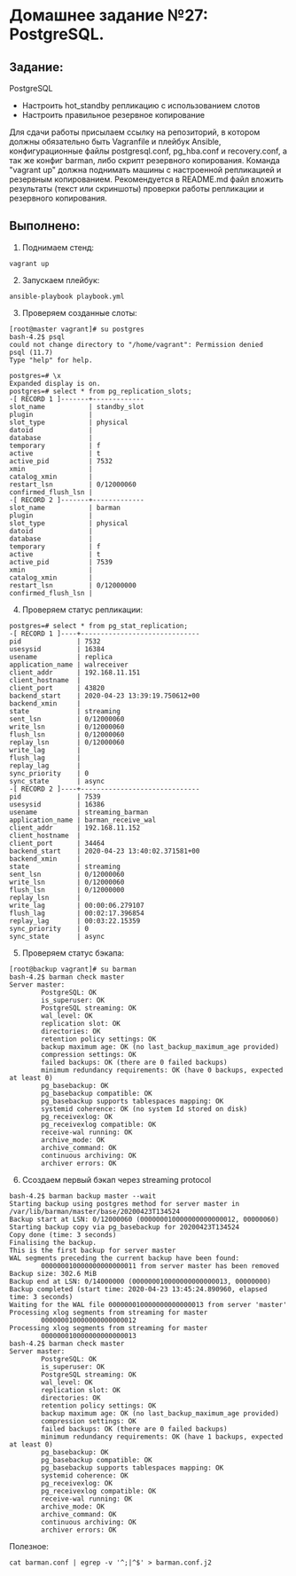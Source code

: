# **Домашнее задание №27: PostgreSQL.**

## **Задание:**
PostgreSQL
- Настроить hot_standby репликацию с использованием слотов
- Настроить правильное резервное копирование

Для сдачи работы присылаем ссылку на репозиторий, в котором должны обязательно быть Vagranfile и плейбук Ansible, конфигурационные файлы postgresql.conf, pg_hba.conf и recovery.conf, а так же конфиг barman, либо скрипт резервного копирования. Команда "vagrant up" должна поднимать машины с настроенной репликацией и резервным копированием. Рекомендуется в README.md файл вложить результаты (текст или скриншоты) проверки работы репликации и резервного копирования.

## **Выполнено:**

1. Поднимаем стенд:
```
vagrant up
```

2. Запускаем плейбук:
```
ansible-playbook playbook.yml
```

3. Проверяем созданные слоты:
```
[root@master vagrant]# su postgres
bash-4.2$ psql
could not change directory to "/home/vagrant": Permission denied
psql (11.7)
Type "help" for help.

postgres=# \x
Expanded display is on.
postgres=# select * from pg_replication_slots;
-[ RECORD 1 ]-------+-------------
slot_name           | standby_slot
plugin              |
slot_type           | physical
datoid              |
database            |
temporary           | f
active              | t
active_pid          | 7532
xmin                |
catalog_xmin        |
restart_lsn         | 0/12000060
confirmed_flush_lsn |
-[ RECORD 2 ]-------+-------------
slot_name           | barman
plugin              |
slot_type           | physical
datoid              |
database            |
temporary           | f
active              | t
active_pid          | 7539
xmin                |
catalog_xmin        |
restart_lsn         | 0/12000000
confirmed_flush_lsn |
```

4. Проверяем статус репликации:
```
postgres=# select * from pg_stat_replication;
-[ RECORD 1 ]----+------------------------------
pid              | 7532
usesysid         | 16384
usename          | replica
application_name | walreceiver
client_addr      | 192.168.11.151
client_hostname  |
client_port      | 43820
backend_start    | 2020-04-23 13:39:19.750612+00
backend_xmin     |
state            | streaming
sent_lsn         | 0/12000060
write_lsn        | 0/12000060
flush_lsn        | 0/12000060
replay_lsn       | 0/12000060
write_lag        |
flush_lag        |
replay_lag       |
sync_priority    | 0
sync_state       | async
-[ RECORD 2 ]----+------------------------------
pid              | 7539
usesysid         | 16386
usename          | streaming_barman
application_name | barman_receive_wal
client_addr      | 192.168.11.152
client_hostname  |
client_port      | 34464
backend_start    | 2020-04-23 13:40:02.371581+00
backend_xmin     |
state            | streaming
sent_lsn         | 0/12000060
write_lsn        | 0/12000060
flush_lsn        | 0/12000000
replay_lsn       |
write_lag        | 00:00:06.279107
flush_lag        | 00:02:17.396854
replay_lag       | 00:03:22.15359
sync_priority    | 0
sync_state       | async

```


5. Проверяем статус бэкапа: 
```
[root@backup vagrant]# su barman
bash-4.2$ barman check master
Server master:
        PostgreSQL: OK
        is_superuser: OK
        PostgreSQL streaming: OK
        wal_level: OK
        replication slot: OK
        directories: OK
        retention policy settings: OK
        backup maximum age: OK (no last_backup_maximum_age provided)
        compression settings: OK
        failed backups: OK (there are 0 failed backups)
        minimum redundancy requirements: OK (have 0 backups, expected at least 0)
        pg_basebackup: OK
        pg_basebackup compatible: OK
        pg_basebackup supports tablespaces mapping: OK
        systemid coherence: OK (no system Id stored on disk)
        pg_receivexlog: OK
        pg_receivexlog compatible: OK
        receive-wal running: OK
        archive_mode: OK
        archive_command: OK
        continuous archiving: OK
        archiver errors: OK

```


6. Ссоздаем первый бэкап через streaming protocol
```
bash-4.2$ barman backup master --wait
Starting backup using postgres method for server master in /var/lib/barman/master/base/20200423T134524
Backup start at LSN: 0/12000060 (000000010000000000000012, 00000060)
Starting backup copy via pg_basebackup for 20200423T134524
Copy done (time: 3 seconds)
Finalising the backup.
This is the first backup for server master
WAL segments preceding the current backup have been found:
        000000010000000000000011 from server master has been removed
Backup size: 302.6 MiB
Backup end at LSN: 0/14000000 (000000010000000000000013, 00000000)
Backup completed (start time: 2020-04-23 13:45:24.890960, elapsed time: 3 seconds)
Waiting for the WAL file 000000010000000000000013 from server 'master'
Processing xlog segments from streaming for master
        000000010000000000000012
Processing xlog segments from streaming for master
        000000010000000000000013
bash-4.2$ barman check master
Server master:
        PostgreSQL: OK
        is_superuser: OK
        PostgreSQL streaming: OK
        wal_level: OK
        replication slot: OK
        directories: OK
        retention policy settings: OK
        backup maximum age: OK (no last_backup_maximum_age provided)
        compression settings: OK
        failed backups: OK (there are 0 failed backups)
        minimum redundancy requirements: OK (have 1 backups, expected at least 0)
        pg_basebackup: OK
        pg_basebackup compatible: OK
        pg_basebackup supports tablespaces mapping: OK
        systemid coherence: OK
        pg_receivexlog: OK
        pg_receivexlog compatible: OK
        receive-wal running: OK
        archive_mode: OK
        archive_command: OK
        continuous archiving: OK
        archiver errors: OK

```
Полезное:
```
cat barman.conf | egrep -v '^;|^$' > barman.conf.j2
```
